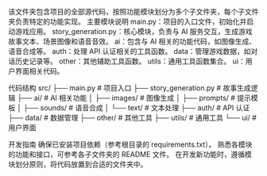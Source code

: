 该文件夹包含项目的全部源代码，按照功能模块划分为多个子文件夹，每个子文件夹负责特定的功能实现。
主要模块说明
main.py：项目的入口文件，初始化并启动游戏应用。
story_generation.py：核心模块，负责与 AI 服务交互，生成游戏故事文本、场景图像和语音音效。
ai：包含与 AI 相关的功能代码，如图像生成、语音合成等。
auth：处理 API 认证相关的工具函数。
data：管理游戏数据，如对话历史记录等。
other：其他辅助工具函数。
utils：通用工具函数集合。
ui：用户界面相关代码。

代码结构
src/
├── main.py                 # 项目入口
├── story_generation.py     # 故事生成逻辑
├── ai/                     # AI 相关功能
│   ├── images/             # 图像生成
│   ├── prompts/            # 提示模板
│   ├── sounds/             # 语音合成
│   └── text/               # 文本处理
├── auth/                   # API 认证
├── data/                   # 数据管理
├── other/                  # 其他工具
├── utils/                  # 通用工具
└── ui/                     # 用户界面

开发指南
确保已安装项目依赖（参考根目录的 requirements.txt）。
熟悉各模块的功能和接口，可参考各子文件夹的 README 文件。
在开发新功能时，遵循模块划分原则，将代码放置到合适的文件夹中。